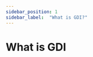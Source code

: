 ```yaml
---
sidebar_position: 1
sidebar_label:  "What is GDI?"
---
```

<!-- import FeatureFlag from '@site/src/components/FeatureFlag'; -->

# What is GDI


